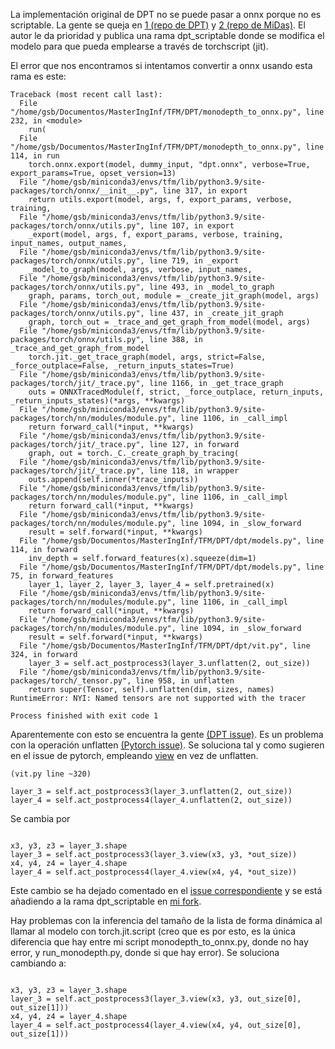 La implementación original de DPT no se puede pasar a onnx porque no es scriptable. La gente se queja en [1 (repo de DPT)](https://github.com/isl-org/DPT/issues/42) y [2 (repo de MiDas)](https://github.com/isl-org/MiDaS/issues/122). El autor le da prioridad y publica una rama dpt_scriptable donde se modifica el modelo para que pueda emplearse a través de torchscript (jit).

El error que nos encontramos si intentamos convertir a onnx usando esta rama es este:

```
Traceback (most recent call last):
  File "/home/gsb/Documentos/MasterIngInf/TFM/DPT/monodepth_to_onnx.py", line 232, in <module>
    run(
  File "/home/gsb/Documentos/MasterIngInf/TFM/DPT/monodepth_to_onnx.py", line 114, in run
    torch.onnx.export(model, dummy_input, "dpt.onnx", verbose=True, export_params=True, opset_version=13)
  File "/home/gsb/miniconda3/envs/tfm/lib/python3.9/site-packages/torch/onnx/__init__.py", line 317, in export
    return utils.export(model, args, f, export_params, verbose, training,
  File "/home/gsb/miniconda3/envs/tfm/lib/python3.9/site-packages/torch/onnx/utils.py", line 107, in export
    _export(model, args, f, export_params, verbose, training, input_names, output_names,
  File "/home/gsb/miniconda3/envs/tfm/lib/python3.9/site-packages/torch/onnx/utils.py", line 719, in _export
    _model_to_graph(model, args, verbose, input_names,
  File "/home/gsb/miniconda3/envs/tfm/lib/python3.9/site-packages/torch/onnx/utils.py", line 493, in _model_to_graph
    graph, params, torch_out, module = _create_jit_graph(model, args)
  File "/home/gsb/miniconda3/envs/tfm/lib/python3.9/site-packages/torch/onnx/utils.py", line 437, in _create_jit_graph
    graph, torch_out = _trace_and_get_graph_from_model(model, args)
  File "/home/gsb/miniconda3/envs/tfm/lib/python3.9/site-packages/torch/onnx/utils.py", line 388, in _trace_and_get_graph_from_model
    torch.jit._get_trace_graph(model, args, strict=False, _force_outplace=False, _return_inputs_states=True)
  File "/home/gsb/miniconda3/envs/tfm/lib/python3.9/site-packages/torch/jit/_trace.py", line 1166, in _get_trace_graph
    outs = ONNXTracedModule(f, strict, _force_outplace, return_inputs, _return_inputs_states)(*args, **kwargs)
  File "/home/gsb/miniconda3/envs/tfm/lib/python3.9/site-packages/torch/nn/modules/module.py", line 1106, in _call_impl
    return forward_call(*input, **kwargs)
  File "/home/gsb/miniconda3/envs/tfm/lib/python3.9/site-packages/torch/jit/_trace.py", line 127, in forward
    graph, out = torch._C._create_graph_by_tracing(
  File "/home/gsb/miniconda3/envs/tfm/lib/python3.9/site-packages/torch/jit/_trace.py", line 118, in wrapper
    outs.append(self.inner(*trace_inputs))
  File "/home/gsb/miniconda3/envs/tfm/lib/python3.9/site-packages/torch/nn/modules/module.py", line 1106, in _call_impl
    return forward_call(*input, **kwargs)
  File "/home/gsb/miniconda3/envs/tfm/lib/python3.9/site-packages/torch/nn/modules/module.py", line 1094, in _slow_forward
    result = self.forward(*input, **kwargs)
  File "/home/gsb/Documentos/MasterIngInf/TFM/DPT/dpt/models.py", line 114, in forward
    inv_depth = self.forward_features(x).squeeze(dim=1)
  File "/home/gsb/Documentos/MasterIngInf/TFM/DPT/dpt/models.py", line 75, in forward_features
    layer_1, layer_2, layer_3, layer_4 = self.pretrained(x)
  File "/home/gsb/miniconda3/envs/tfm/lib/python3.9/site-packages/torch/nn/modules/module.py", line 1106, in _call_impl
    return forward_call(*input, **kwargs)
  File "/home/gsb/miniconda3/envs/tfm/lib/python3.9/site-packages/torch/nn/modules/module.py", line 1094, in _slow_forward
    result = self.forward(*input, **kwargs)
  File "/home/gsb/Documentos/MasterIngInf/TFM/DPT/dpt/vit.py", line 324, in forward
    layer_3 = self.act_postprocess3(layer_3.unflatten(2, out_size))
  File "/home/gsb/miniconda3/envs/tfm/lib/python3.9/site-packages/torch/_tensor.py", line 958, in unflatten
    return super(Tensor, self).unflatten(dim, sizes, names)
RuntimeError: NYI: Named tensors are not supported with the tracer

Process finished with exit code 1
```

Aparentemente con esto se encuentra la gente [(DPT issue)](https://github.com/isl-org/DPT/issues/42). Es un problema con la operación unflatten [(Pytorch issue)](https://github.com/pytorch/pytorch/issues/49538). Se soluciona tal y como sugieren en el issue de pytorch, empleando [view](https://pytorch.org/docs/stable/generated/torch.Tensor.view.html) en vez de unflatten.

```
(vit.py line ~320)

layer_3 = self.act_postprocess3(layer_3.unflatten(2, out_size))
layer_4 = self.act_postprocess4(layer_4.unflatten(2, out_size))

```

Se cambia por

```

x3, y3, z3 = layer_3.shape
layer_3 = self.act_postprocess3(layer_3.view(x3, y3, *out_size))
x4, y4, z4 = layer_4.shape
layer_4 = self.act_postprocess4(layer_4.view(x4, y4, *out_size))

```

Este cambio se ha dejado comentado en el [issue correspondiente](https://github.com/isl-org/DPT/issues/42) y se está añadiendo a la rama dpt_scriptable en [mi fork](https://github.com/guillesanbri/DPT/tree/dpt_scriptable).


Hay problemas con la inferencia del tamaño de la lista de forma dinámica al llamar al modelo con torch.jit.script (creo que es por esto, es la única diferencia que hay entre mi script monodepth_to_onnx.py, donde no hay error, y run_monodepth.py, donde si que hay error). Se soluciona cambiando a:

```

x3, y3, z3 = layer_3.shape
layer_3 = self.act_postprocess3(layer_3.view(x3, y3, out_size[0], out_size[1]))
x4, y4, z4 = layer_4.shape
layer_4 = self.act_postprocess4(layer_4.view(x4, y4, out_size[0], out_size[1]))

```